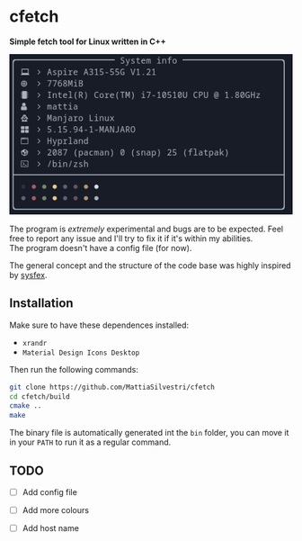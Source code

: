 # cfetch
**Simple fetch tool for Linux written in C++**

![](./resources/showoff.png)


The program is _extremely_ experimental and bugs are to be expected. Feel free to
report any issue and I'll try to fix it if it's within my abilities.  
The program doesn't have a config file (for now).  

The general concept and the structure of the code base was highly inspired by
[sysfex](https://github.com/mehedirm6244/sysfex). 

## Installation
Make sure to have these dependences installed:
- `xrandr`
- `Material Design Icons Desktop`

Then run the following commands:

``` sh
git clone https://github.com/MattiaSilvestri/cfetch
cd cfetch/build
cmake ..
make
```

The binary file is automatically generated int the `bin` folder, you can move it
in your `PATH` to run it as a regular command.

## TODO
- [ ] Add config file
- [ ] Add more colours
- [ ] Add host name


